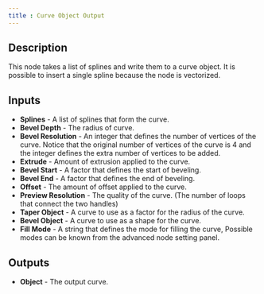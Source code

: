 ```yaml
---
title : Curve Object Output
---
```


## Description

This node takes a list of splines and write them to a curve object. It
is possible to insert a single spline because the node is vectorized.

## Inputs

- **Splines** - A list of splines that form the curve.
- **Bevel Depth** - The radius of curve.
- **Bevel Resolution** - An integer that defines the number of vertices of the
  curve. Notice that the original number of vertices of the curve is 4 and the
  integer defines the extra number of vertices to be added.
- **Extrude** - Amount of extrusion applied to the curve.
- **Bevel Start** - A factor that defines the start of beveling.
- **Bevel End** - A factor that defines the end of beveling.
- **Offset** - The amount of offset applied to the curve.
- **Preview Resolution** - The quality of the curve. (The number of loops that
  connect the two handles)
- **Taper Object** - A curve to use as a factor for the radius of the curve.
- **Bevel Object** - A curve to use as a shape for the curve.
- **Fill Mode** - A string that defines the mode for filling the curve,
  Possible modes can be known from the advanced node setting panel.

## Outputs

- **Object** - The output curve.
